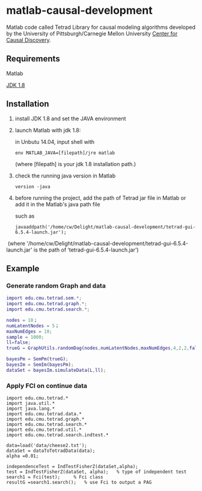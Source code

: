 # matlab-causal-development

Matlab code called Tetrad Library for causal modeling algorithms developed by the University of Pittsburgh/Carnegie Mellon University [Center for Causal Discovery](http://www.ccd.pitt.edu). 

## Requirements

Matlab 

[JDK 1.8](https://www.oracle.com/technetwork/java/javase/downloads/jdk8-downloads-2133151.html)

## Installation

1. install JDK 1.8 and set the JAVA environment

2. launch Matlab with jdk 1.8:

   in Unbutu 14.04, input shell with 

   ```
   env MATLAB_JAVA=[filepath]/jre matlab
   ```

   (where [filepath] is your jdk 1.8 installation path.)

3. check the running java version in Matlab

   ```
   version -java
   ```

4. before running the project, add the path of Tetrad jar file in Matlab or add it in the Matlab's java path file

   such as

   ```(where '/home/cw/delight/matlab-causal-development/tetrad-gui-6.5.4-launch.jar' is the path of ‘tetrad-gui-6.5.4-launch.jar’)
   javaaddpath('/home/cw/Delight/matlab-causal-development/tetrad-gui-6.5.4-launch.jar');
   ```

​        (where '/home/cw/Delight/matlab-causal-development/tetrad-gui-6.5.4-launch.jar' is the path of ‘tetrad-gui-6.5.4-launch.jar’)

## Example

### Generate random Graph and data

```matlab
import edu.cmu.tetrad.sem.*;
import edu.cmu.tetrad.graph.*;
import edu.cmu.tetrad.search.*;

nodes = 10；
numLatentNodes = 5；
maxNumEdges = 10;  
sample = 1000;
ll=false;
trueG = GraphUtils.randomDag(nodes,numLatentNodes,maxNumEdges,4,2,2,false);

bayesPm = SemPm(trueG);
bayesIm = SemIm(bayesPm);
dataSet = bayesIm.simulateData(L,ll);
```

### Apply FCI on continue data

```
import edu.cmu.tetrad.*
import java.util.*
import java.lang.*
import edu.cmu.tetrad.data.*
import edu.cmu.tetrad.graph.*
import edu.cmu.tetrad.search.*
import edu.cmu.tetrad.util.*
import edu.cmu.tetrad.search.indtest.*

data=load('data/cheese2.txt');
dataSet = dataToTetradData(data);
alpha =0.01;

independenceTest = IndTestFisherZ(dataSet,alpha);
test = IndTestFisherZ(dataSet, alpha);   % type of independent test
search1 = Fci(test);     % Fci class
resultG =search1.search();   % use Fci to output a PAG
```